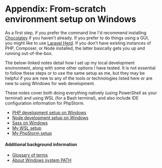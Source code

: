 # Appendix: From-scratch environment setup on Windows

As a first step, if you prefer the command line I'd recommend installing [Chocolatey](https://community.chocolatey.org/)
if you haven't already. If you prefer to do things using a GUI, you might like to
use [Laravel Herd](https://herd.laravel.com/windows). If you don't have existing instances of PHP, Composer, or Node
installed, the latter basically gets you up and running out-of-the-box.

The below-linked notes detail how I set up my local development environment, along with some other options I have
tested. It is not essential to follow these steps or to use the same setup as me, but they may be helpful if you are new
to any of the tools or technologies listed here or are new to using Windows for web development.

These notes cover both doing everything natively (using PowerShell as your terminal) and using WSL (for a Bash
terminal), and also include IDE configuration information for PhpStorm.

- [PHP development setup on Windows](./php.md)
- [Node development setup on Windows](./node.md)
- [Sass on Windows](./sass.md)
- [My WSL setup](./wsl.md)
- [My PhpStorm setup](./phpstorm.md)

#### Additional background information

- [Glossary of terms](./glossary.md)
- [About Windows system PATH](./path.md)
